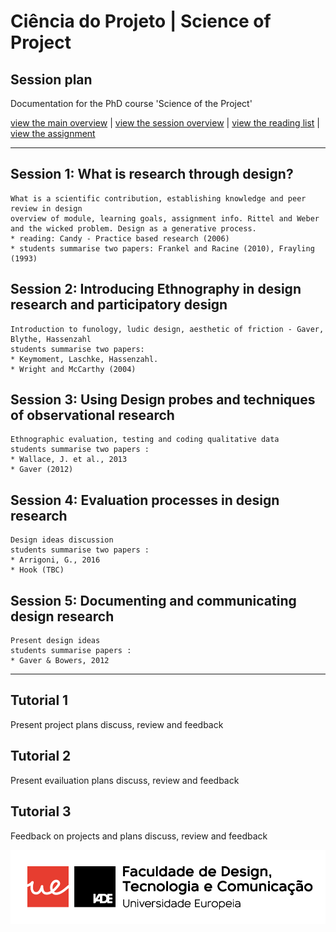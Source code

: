 # Ciência do Projeto | Science of Project

## Session plan

Documentation for the PhD course 'Science of the Project'

[view the main overview](README.md) |
[view the session overview](sessions.md) |
[view the reading list](reading.md) |
[view the assignment](assignment.md)

-------------------------------

## Session 1: What is research through design?

    What is a scientific contribution, establishing knowledge and peer review in design
    overview of module, learning goals, assignment info. Rittel and Weber and the wicked problem. Design as a generative process.
    * reading: Candy - Practice based research (2006)
    * students summarise two papers: Frankel and Racine (2010), Frayling (1993)

## Session 2: Introducing Ethnography in design research and participatory design

    Introduction to funology, ludic design, aesthetic of friction - Gaver, Blythe, Hassenzahl
    students summarise two papers:
    * Keymoment, Laschke, Hassenzahl.
    * Wright and McCarthy (2004)

## Session 3: Using Design probes and techniques of observational research

    Ethnographic evaluation, testing and coding qualitative data
    students summarise two papers :
    * Wallace, J. et al., 2013
    * Gaver (2012)

## Session 4: Evaluation processes in design research

    Design ideas discussion
    students summarise two papers :
    * Arrigoni, G., 2016
    * Hook (TBC)

## Session 5: Documenting and communicating design research

    Present design ideas
    students summarise papers :
    * Gaver & Bowers, 2012

-------------------------------

## Tutorial 1

Present project plans
    discuss, review and feedback

## Tutorial 2

Present evailuation plans
    discuss, review and feedback

## Tutorial 3

Feedback on projects and plans
    discuss, review and feedback


![screenshot](iade.jpg)
